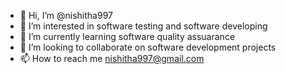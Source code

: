 - 👋 Hi, I’m @nishitha997
- 👀 I’m interested in software testing and software developing 
- 🌱 I’m currently learning software quality assuarance
- 💞️ I’m looking to collaborate on software development projects
- 📫 How to reach me nishitha997@gmail.com

<!---
nishitha997/nishitha997 is a ✨ special ✨ repository because its `README.md` (this file) appears on your GitHub profile.
You can click the Preview link to take a look at your changes.
--->
